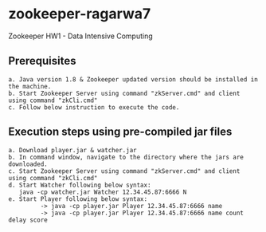 # zookeeper-ragarwa7
Zookeeper HW1 - Data Intensive Computing

## Prerequisites
    a. Java version 1.8 & Zookeeper updated version should be installed in the machine.
    b. Start Zookeeper Server using command "zkServer.cmd" and client using command "zkCli.cmd"
    c. Follow below instruction to execute the code.
    
## Execution steps using pre-compiled jar files
    a. Download player.jar & watcher.jar  
    b. In command window, navigate to the directory where the jars are downloaded.
    c. Start Zookeeper Server using command "zkServer.cmd" and client using command "zkCli.cmd"
    d. Start Watcher following below syntax:
       java -cp watcher.jar Watcher 12.34.45.87:6666 N
    e. Start Player following below syntax:
             -> java -cp player.jar Player 12.34.45.87:6666 name
             -> java -cp player.jar Player 12.34.45.87:6666 name count delay score
          
         
